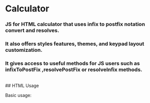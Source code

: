 # Calculator
### JS for HTML calculator that uses infix to postfix notation convert and resolves. 
### It also offers styles features, themes, and keypad layout customization. 
### It gives access to useful methods for JS users such as infixToPostFix ,resolvePostFix or resolveInfix methods.
<br>
## HTML Usage

Basic usage:
